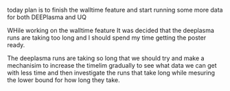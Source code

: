 today plan is to finish the walltime feature and start running some more data for both DEEPlasma and UQ


WHile working on the walltime feature It was decided that the deeplasma runs are taking too long and I should spend my time getting the poster ready. 

The deeplasma runs are taking so long that we should try and make a mechanisim to increase the timelim gradually to see what data we can get with less time and then investigate the runs that take long while mesuring the lower bound for how long they take.


